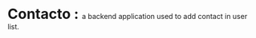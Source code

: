 <span> <h1 style="display:inline;"> Contacto :  </h1> a backend application used to add contact in user list.</span>